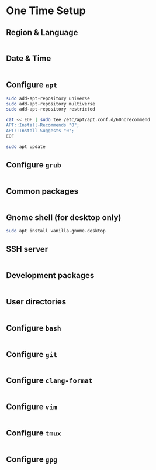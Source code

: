 # One Time Setup

## Region & Language

```bash
```

## Date & Time

```bash
```

## Configure `apt`

```bash
sudo add-apt-repository universe
sudo add-apt-repository multiverse
sudo add-apt-repository restricted

cat << EOF | sudo tee /etc/apt/apt.conf.d/60norecommend
APT::Install-Recommends "0";
APT::Install-Suggests "0";
EOF

sudo apt update
```

## Configure `grub`

```bash
```

## Common packages

```bash
```

## Gnome shell (for desktop only)

```bash
sudo apt install vanilla-gnome-desktop
```

## SSH server

```bash
```

## Development packages

```bash
```

## User directories

```bash
```

## Configure `bash`

```bash
```

## Configure `git`

```bash
```

## Configure `clang-format`

```bash
```

## Configure `vim`

```bash
```

## Configure `tmux`

```bash
```

## Configure `gpg`

```bash
```
